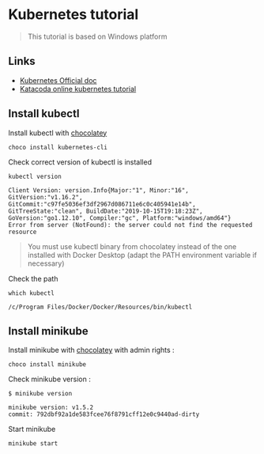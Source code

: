 # Kubernetes tutorial

> This tutorial is based on Windows platform


## Links

- [Kubernetes Official doc](https://kubernetes.io/docs/tasks/tools/install-minikube/)
- [Katacoda online kubernetes tutorial](https://www.katacoda.com/courses/kubernetes)


## Install kubectl

Install kubectl with [chocolatey](https://chocolatey.org/)

    choco install kubernetes-cli


Check correct version of kubectl is installed

    kubectl version

    Client Version: version.Info{Major:"1", Minor:"16", GitVersion:"v1.16.2", GitCommit:"c97fe5036ef3df2967d086711e6c0c405941e14b", GitTreeState:"clean", BuildDate:"2019-10-15T19:18:23Z", GoVersion:"go1.12.10", Compiler:"gc", Platform:"windows/amd64"}
    Error from server (NotFound): the server could not find the requested resource

>You must use kubectl binary from chocolatey instead of the one installed with Docker Desktop (adapt the PATH environment variable if necessary)

Check the path

    which kubectl

    /c/Program Files/Docker/Docker/Resources/bin/kubectl

## Install minikube

Install minikube with [chocolatey](https://chocolatey.org/) with admin rights :

    choco install minikube

Check minikube version :

    $ minikube version

    minikube version: v1.5.2
    commit: 792dbf92a1de583fcee76f8791cff12e0c9440ad-dirty

Start minikube

    minikube start





